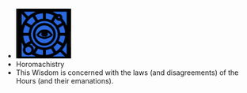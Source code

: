 - ![image.png](../assets/image_1701098303735_0.png)
- Horomachistry
- This Wisdom is concerned with the laws (and disagreements) of the Hours (and their emanations).